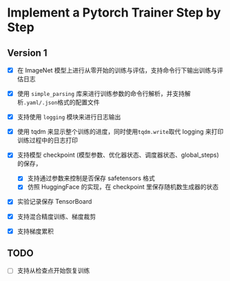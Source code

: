 # Implement a Pytorch Trainer Step by Step

## Version 1

- [x] 在 ImageNet 模型上进行从零开始的训练与评估，支持命令行下输出训练与评估日志
- [x] 使用 `simple_parsing` 库来进行训练参数的命令行解析，并支持解析`.yaml/.json`格式的配置文件
- [x] 支持使用 `logging` 模块来进行日志输出
- [x] 使用 tqdm 来显示整个训练的进度，同时使用`tqdm.write`取代 logging 来打印 训练过程中的日志打印
- [x] 支持模型 checkpoint (模型参数、优化器状态、调度器状态、global_steps) 的保存，
    - [x] 支持通过参数来控制是否保存 safetensors 格式
    - [x] 仿照 HuggingFace 的实现，在 checkpoint 里保存随机数生成器的状态
- [x] 实验记录保存 TensorBoard
- [x] 支持混合精度训练、梯度裁剪
- [x] 支持梯度累积


## TODO

- [ ] 支持从检查点开始恢复训练

